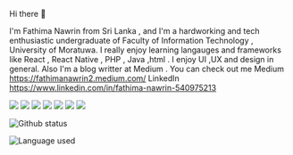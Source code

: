  Hi there 👋

I'm Fathima Nawrin from Sri Lanka , and I'm a hardworking and tech enthusiastic undergraduate of Faculty of Information Technology , University of Moratuwa. I really enjoy learning langauges and frameworks like React , React Native , PHP , Java ,html . I enjoy UI ,UX and design in general. Also I'm a blog writter at Medium . You can check out me
Medium https://fathimanawrin2.medium.com/ LinkedIn https://www.linkedin.com/in/fathima-nawrin-540975213



<img src="https://img.shields.io/badge/-JavaScript-F7DF1E?logo=JavaScript&logoColor=fff"> <img src="https://img.shields.io/badge/-React-61DAFB?logo=React&logoColor=fff"> <img src="https://img.shields.io/badge/-PHP-777BB4?logo=PHP&logoColor=fff"> <img src="https://img.shields.io/badge/-HTML-e34f26?logo=html5&logoColor=fff"> <img src="https://img.shields.io/badge/-CSS-1572B6?logo=CSS3&logoColor=fff"> <img src="https://img.shields.io/badge/--512BD4?logo=.NET&logoColor=fff"> <img src="https://img.shields.io/badge/--A8B9CC?logo=C&logoColor=fff">

![Github status](https://github-readme-stats.vercel.app/api?username=fathimanawrin&count_private=true&show_icons=true&theme=radical)

![Language used](https://github-readme-stats.vercel.app/api/top-langs/?username=SUYASHPATIL400&show_icons=true&theme=radical)

